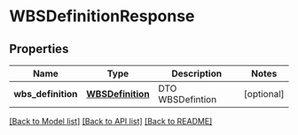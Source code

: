 # WBSDefinitionResponse

## Properties
Name | Type | Description | Notes
------------ | ------------- | ------------- | -------------
**wbs_definition** | [**WBSDefinition**](WBSDefinition.md) | DTO WBSDefintion | [optional] 

[[Back to Model list]](../README.md#documentation-for-models) [[Back to API list]](../README.md#documentation-for-api-endpoints) [[Back to README]](../README.md)


